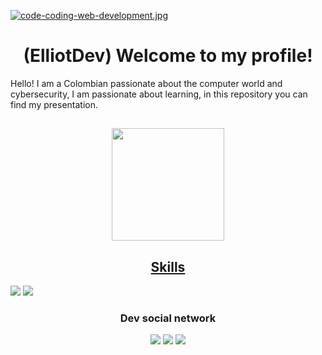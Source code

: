 [![code-coding-web-development.jpg](https://i.postimg.cc/8CwfJW5f/code-coding-web-development.jpg)](https://postimg.cc/v1gZC45G)
<h1 align="center">(ElliotDev) Welcome to my profile!</h1>
Hello! I am a Colombian passionate about the computer world and cybersecurity, I am passionate about learning, in this repository you can find my presentation.

##
<div align="center">
  <a href="https://github.com/XGilmar">
  <img height="180em" src="https://github-readme-stats.vercel.app/api?username=lostwalle268&show_icons=true&theme=tokyonight&include_all_commits=true&count_private=true"/>
</div> 
<h2 align="center">Skills</h2>
<img src= "https://img.shields.io/badge/JavaScript-F7DF1E?style=for-the-badge&logo=javascript&logoColor=black" target="_blank"></a>
<img src= "https://img.shields.io/badge/Python-14354C?style=for-the-badge&logo=python&logoColor=white" target="_blank"></a>
<h3 align="center">Dev social network</h3>

<div align="center"> 
<a href="mailto:lostwalle268@protonmail.com"><img src= "https://img.shields.io/badge/ProtonMail-8B89CC?style=for-the-badge&logo=protonmail&logoColor=white" target="_blank"></a>
<a href="https://wa.me/3053390039"><img src= "https://img.shields.io/badge/WhatsApp-25D366?style=for-the-badge&logo=whatsapp&logoColor=white" target="blank"></a>
<a href="https://www.sololearn.com/profile/26842874"><img src="https://img.shields.io/badge/-Sololearn-3a464b?style=for-the-badge&logo=Sololearn&logoColor=white" target="_blank"></a>
  </div>
